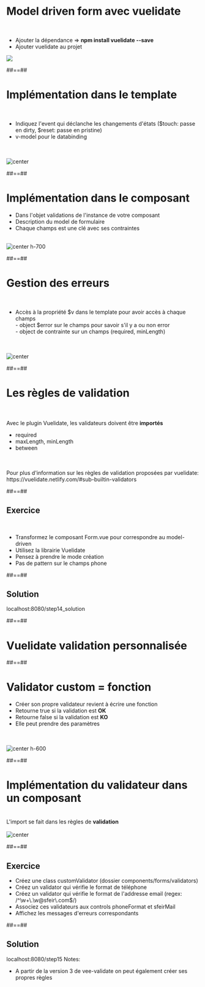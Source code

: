 <!-- .slide: class="sfeir-basic-slide" -->
# Model driven form avec vuelidate
<br>
<div class="flex-row">
    <ul>
        <li>Ajouter la dépendance => <strong>npm install vuelidate --save</strong></li>
        <li>Ajouter vuelidate au projet</li>
    </ul>
    <img src="assets/images/school/forms/vuelidate_config.png">
</div>

##==##

<!-- .slide: class="sfeir-basic-slide" -->
# Implémentation dans le template
<br>
<ul>
    <li>Indiquez l'event qui déclanche les changements d'états ($touch: passe en dirty, $reset: passe en pristine)</li>
    <li>v-model pour le databinding</li>
</ul>
<br><br>
<img alt="center" src="assets/images/school/forms/vuelidate_template.png">

##==##

<!-- .slide: class="sfeir-basic-slide" -->
# Implémentation dans le composant
<div>
    <ul>
        <li>Dans l'objet validations de l'instance de votre composant</li>
        <li>Description du model de formulaire</li>
        <li>Chaque champs est une clé avec ses contraintes</li>
    </ul>
</div>
<br>
<img alt="center h-700" src="assets/images/school/forms/vuelidate_component.png">

##==##

<!-- .slide: class="sfeir-basic-slide" -->
# Gestion des erreurs
<br>
<ul>
    <li>Accès à la propriété $v dans le template pour avoir accès à chaque champs
        <div> - object $error sur le champs pour savoir s'il y a ou non error</div>
        <div> - object de contrainte sur un champs (required, minLength)</div>
    </li>
</ul><br><br>
<img alt="center" src="assets/images/school/forms/vuelidate_error_display.png">

##==##

<!-- .slide: class="sfeir-basic-slide" -->
# Les règles de validation
<br><br>
<span>Avec le plugin Vuelidate, les validateurs doivent être <strong>importés</strong></span><br>
<ul>
    <li>required</li>
    <li>maxLength, minLength</li>
    <li>between</li>
</ul>
<br><br>
<span>Pour plus d'information sur les règles de validation proposées par vuelidate: https://vuelidate.netlify.com/#sub-builtin-validators</span>

##==##

<!-- .slide: class="sfeir-bg-pink exercice" -->
## Exercice
<br>
<ul>
    <li>Transformez le composant Form.vue pour correspondre au model-driven</li>
    <li>Utilisez la librairie Vuelidate</li>
    <li>Pensez à prendre le mode création</li>
    <li>Pas de pattern sur le champs phone</li>
</ul>

##==##

<!-- .slide: class="sfeir-bg-blue exercice" -->
## Solution
<span class="full-center">localhost:8080/step14_solution</span >

##==##

<!-- .slide: class="transition-white sfeir-bg-pink" -->
# Vuelidate validation personnalisée

##==##

<!-- .slide: class="sfeir-basic-slide" -->
# Validator custom = fonction
<ul>
    <li>Créer son propre validateur revient à écrire une fonction</li>
    <li>Retourne true si la validation est <strong>OK</strong></li>
    <li>Retourne false si la validation est <strong>KO</strong></li>
    <li>Elle peut prendre des paramètres</li>
</ul><br><br>
<img alt="center h-600" src="assets/images/school/forms/vuelidate_custom_function.png">

##==##

<!-- .slide: class="sfeir-basic-slide" -->
# Implémentation du validateur dans un composant
<br>
<span>L'import se fait dans les règles de <strong>validation</strong></span>
<br><br>
<img alt="center" src="assets/images/school/forms/vuelidate_custom_function_implementation.png">

##==##

<!-- .slide: class="sfeir-bg-pink exercice" -->
## Exercice
<ul>
    <li>Créez une class customValidator (dossier components/forms/validators)</li>
    <li>Créez un validator qui vérifie le format de téléphone</li>
    <li>Créez un validator qui vérifie le format de l'addresse email (regex: /^\w+\.\w@sfeir\.com$/) </li>
    <li>Associez ces validateurs aux controls phoneFormat et sfeirMail</li>
    <li>Affichez les messages d'erreurs correspondants</li>
</ul>

##==##

<!-- .slide: class="sfeir-bg-blue exercice" -->
## Solution
<span class="full-center" >localhost:8080/step15</span>
Notes:
 - A partir de la version 3 de vee-validate on peut également créer ses propres règles
